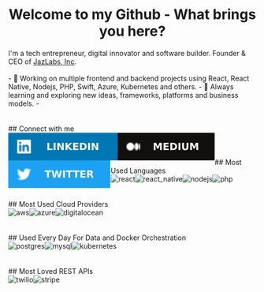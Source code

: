 <h1 align="center">Welcome to my Github - What brings you here?</h1>
I'm a tech entrepreneur, digital innovator and software builder. Founder & CEO of <a href="https://jazlabs.com" target="_blank">JazLabs, Inc</a>.
<br>
<br>
  - 🔭 Working on multiple frontend and backend projects using React, React Native, Nodejs, PHP, Swift, Azure, Kubernetes and others.
  - 🌱 Always learning and exploring new ideas, frameworks, platforms and business models.
-
<br>
<br>
<br>
## Connect with me
<br>
<div align="center">
<a href="https://www.linkedin.com/in/davidfeldt/" target="_blank"><img align="left" alt="linked-in" src="images/linkedin.svg" /></a>&nbsp;<a href="https://medium.com/@davidfeldt" target="_blank"><img align="left" alt="medium" src="images/medium.svg" /></a>&nbsp;<a href="https://twitter.com/davidfeldt" target="_blank"><img align="left" alt="twitter" src="images/twitter.svg" /></a>
</div>
<br>
<br>
## Most Used Languages
<br>
<div align="center">
<a href="https://reactjs.org/" target="_blank"><img align="left" alt="react" src="https://img.shields.io/badge/react%20-%2320232a.svg?&style=for-the-badge&logo=react&logoColor=%2361DAFB" /></a>&nbsp;<a href="https://reactnative.dev/" target="_blank"><img align="left" alt="react_native" src="https://img.shields.io/badge/react_native-%2320232a.svg?style=for-the-badge&logo=react&logoColor=%2361DAFB" /></a>&nbsp;<a href="https://nodejs.org/en/" target="_blank"><img align="left" alt="nodejs" src="https://img.shields.io/badge/node.js%20-%2343853D.svg?&style=for-the-badge&logo=node.js&logoColor=white" /></a>&nbsp;<a href="https://www.php.net/" target="_blank"><img align="left" alt="php" src="https://img.shields.io/badge/php-%23777BB4.svg?style=for-the-badge&logo=php&logoColor=white" /></a>
</div>
<br>
<br>
## Most Used Cloud Providers
<br>
<div align="center">
<a href="https://console.aws.amazon.com" target="_blank"><img align="left" alt="aws" src="https://img.shields.io/badge/Amazon%20AWS-%23232F3E?logo=amazon-aws&logoColor=white&style=for-the-badge" /></a>&nbsp;<a href="https://portal.azure.com" target="_blank"><img align="left" alt="azure" src="https://img.shields.io/badge/azure-%230072C6.svg?style=for-the-badge&logo=azure-devops&logoColor=white" /></a>&nbsp;<a href="https://cloud.digitalocean.com/" target="_blank"><img align="left" alt="digitalocean" src="https://img.shields.io/badge/DigitalOcean-%230167ff.svg?style=for-the-badge&logo=digitalOcean&logoColor=white" /></a>
</div>
<br>
<br>
## Used Every Day For Data and Docker Orchestration
<br>
<div align="center">
<a href="https://www.postgresql.org/" target="_blank"><img align="left" alt="postgres" src="https://img.shields.io/badge/postgres-%23316192.svg?&style=for-the-badge&logo=postgresql&logoColor=white" /></a>&nbsp;<a href="https://www.mysql.com/" target="_blank"><img align="left" alt="mysql" src="https://img.shields.io/badge/mysql-%2300f.svg?&style=for-the-badge&logo=postgresql&logoColor=white" /></a>&nbsp;<a href="https://kubernetes.io/" target="_blank"><img align="left" alt="kubernetes" src="https://img.shields.io/badge/kubernetes-%23326ce5.svg?style=for-the-badge&logo=kubernetes&logoColor=white" /></a>
</div>
<br>
<br>
## Most Loved REST APIs
<br>
<div align="center">
<a href="https://twilio.com" target="_blank"><img align="left" alt="twilio" src="https://camo.githubusercontent.com/73d1c4acd19e3b7b0d349618243fbef3735634e6/68747470733a2f2f696d672e736869656c64732e696f2f62616467652f5477696c696f2532302d2532334632324634362e7376673f267374796c653d666f722d7468652d6261646765266c6f676f3d5477696c696f266c6f676f436f6c6f723d7768697465" /></a>&nbsp;<a href="https://stripe.com" target="_blank"><img align="left" alt="stripe" src="https://camo.githubusercontent.com/f886ff68959ba63b005202933399441080435fec/68747470733a2f2f696d672e736869656c64732e696f2f62616467652f5374726970652532302d2532333030384344442e7376673f267374796c653d666f722d7468652d6261646765266c6f676f3d537472697065266c6f676f436f6c6f723d7768697465" /></a>
</div>
<br>
<br>
